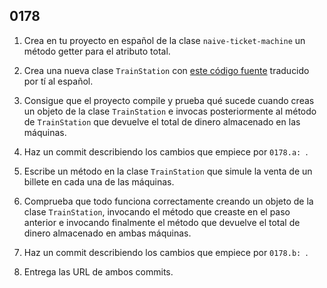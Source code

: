 ## 0178

1. Crea en tu proyecto en español de la clase `naive-ticket-machine` un método getter para el atributo total.

2. Crea una nueva clase `TrainStation` con [este código fuente](https://goo.gl/pBjftG) traducido por tí al español.

3. Consigue que el proyecto compile y prueba qué sucede cuando creas un objeto de la clase `TrainStation` e invocas posteriormente al método de `TrainStation` que devuelve el total de dinero almacenado en las máquinas.

4. Haz un commit describiendo los cambios que empiece por `0178.a: `.

5. Escribe un método en la clase `TrainStation` que simule la venta de un billete en cada una de las máquinas. 

6. Comprueba que todo funciona correctamente creando un objeto de la clase `TrainStation`, invocando el método que creaste en el paso anterior e invocando finalmente el método que devuelve el total de dinero almacenado en ambas máquinas.

7. Haz un commit describiendo los cambios que empiece por `0178.b: `.

8. Entrega las URL de ambos commits.
